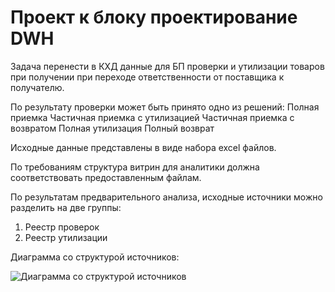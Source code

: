 # Проект к блоку проектирование DWH

Задача перенести в КХД данные для БП проверки и утилизации товаров при получении при переходе ответственности от поставщика к получателю.

По результату проверки может быть принято одно из решений:
Полная приемка
Частичная приемка с утилизацией
Частичная приемка с возвратом
Полная утилизация
Полный возврат

Исходные данные представлены в виде набора excel файлов.

По требованиям структура витрин для аналитики должна соответствовать предоставленным файлам.

По результатам предварительного анализа, исходные источники можно разделить на две группы:
1. Реестр проверок
2. Реестр утилизации

Диаграмма со структурой источников:

![Диаграмма со структурой источников](http://plantuml.com:80/plantuml/png/3SX1Zi8m343HVKynSu6wI2mG4g8tYKnYDOR4YMo7Nf_i_d-xEQgFMfP_bbX6eg7bBxjtkmCedkl1diTh66biuYI-nbP1JGgX2dnGU_k6Z9f2ed3Te28BR9UGpZp5-9Xt2rtRcw83QG8MwxEvYGKMTiQozb7BCsBCz92sx2HfmWy0?cache=no)

